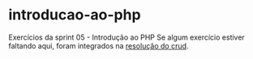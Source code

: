 # introducao-ao-php
Exercícios da sprint 05 - Introdução ao PHP
Se algum exercício estiver faltando aqui, foram integrados na <a href='https://github.com/EleazarFreitas/beacademy-devstart-crud-contatos-php'>resolução do crud</a>.